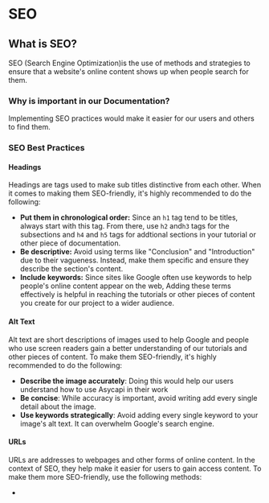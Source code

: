 # SEO

## What is SEO?

SEO (Search Engine Optimization)is the use of methods and strategies to ensure that a website's online content shows up when people search for them.

### Why is important in our Documentation?

Implementing SEO practices would make it easier for our users and others to find them.  

### SEO Best Practices  

#### Headings

Headings are tags used to make sub titles distinctive from each other. When it comes to making them SEO-friendly, it's highly recommended to do the following:

- **Put them in chronological order:** Since an `h1` tag tend to be titles, always start with this tag. From there, use `h2` and`h3` tags for the subsections and `h4` and `h5` tags for addtional sections in your tutorial or other piece of documentation.
- **Be descriptive:** Avoid using terms like "Conclusion" and "Introduction" due to their vagueness. Instead, make them specific and ensure they describe the section's content.
- **Include keywords:** Since sites like Google often use keywords to help people's online content appear on the web, Adding these terms effectively is helpful in reaching the tutorials or other pieces of content you create for our project to a wider audience.

#### Alt Text

Alt text are short descriptions of images used to help Google and people who use screen readers gain a better understanding of our tutorials and other pieces of content. To make them SEO-friendly, it's highly recommended to do the following:

- **Describe the image accurately**:  Doing this would help our users understand how to use Asycapi in their work
- **Be concise**: While accuracy is important, avoid writing add every single detail about the image.
- **Use keywords strategically**: Avoid adding every single keyword to your image's alt text. It can overwhelm Google's search engine.

#### URLs

URLs are addresses to webpages and other forms of online content. In the context of SEO, they help make it easier for users to gain access content. To make them more SEO-friendly, use the following methods:

-
